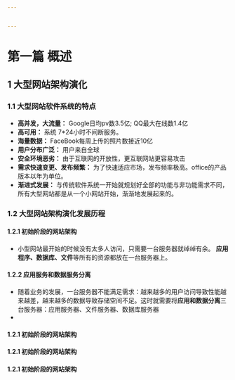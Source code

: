 ```yaml
---


---
```


<h1 id="第一篇-概述">第一篇 概述</h1>
<h2 id="大型网站架构演化">1 大型网站架构演化</h2>
<h3 id="大型网站软件系统的特点">1.1 大型网站软件系统的特点</h3>
<ul>
<li><strong>高并发，大流量：</strong> Google日均pv数3.5亿; QQ最大在线数1.4亿</li>
<li><strong>高可用：</strong> 系统 7*24小时不间断服务。</li>
<li><strong>海量数据：</strong> FaceBook每周上传的照片数接近10亿</li>
<li><strong>用户分布广泛：</strong> 用户来自全球</li>
<li><strong>安全环境恶劣：</strong> 由于互联网的开放性，更互联网站更容易攻击</li>
<li><strong>需求快速变更、发布频繁：</strong>  为了快速适应市场，发布频率极高。office的产品版本以年为单位。</li>
<li><strong>渐进式发展：</strong> 与传统软件系统一开始就规划好全部的功能与非功能需求不同，所有大型网站都是从一个小网站开始，渐渐地发展起来的。</li>
</ul>
<h3 id="大型网站架构演化发展历程">1.2 大型网站架构演化发展历程</h3>
<h4 id="初始阶段的网站架构">1.2.1 初始阶段的网站架构</h4>
<ul>
<li>小型网站最开始的时候没有太多人访问，只需要一台服务器就绰绰有余。 <strong>应用程序、数据库、文件</strong>等所有的资源都放在一台服务器上。</li>
</ul>
<h4 id="应用服务和数据服务分离">1.2.2 应用服务和数据服务分离</h4>
<ul>
<li>随着业务的发展，一台服务器不能满足需求：越来越多的用户访问导致性能越来越差，越来越多的数据导致存储空间不足。这时就需要将<strong>应用和数据分离</strong>三台服务器：应用服务器、文件服务器、数据库服务器</li>
<li></li>
</ul>
<h4 id="初始阶段的网站架构-1">1.2.1 初始阶段的网站架构</h4>
<h4 id="初始阶段的网站架构-2">1.2.1 初始阶段的网站架构</h4>
<h4 id="初始阶段的网站架构-3">1.2.1 初始阶段的网站架构</h4>

